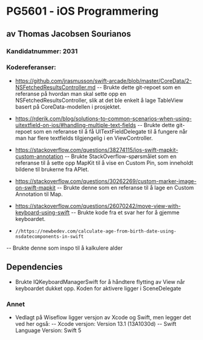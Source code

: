 #  PG5601 - iOS Programmering
## av Thomas Jacobsen Sourianos
### Kandidatnummer: 2031

### Kodereferanser:

- https://github.com/jrasmusson/swift-arcade/blob/master/CoreData/2-NSFetchedResultsController.md
-- Brukte dette git-repoet som en referanse på hvordan man skal sette opp en NSFetchedResultsController, slik at det ble enkelt å lage TableView basert på CoreData-modellen i prosjektet.

- https://rderik.com/blog/solutions-to-common-scenarios-when-using-uitextfield-on-ios/#handling-multiple-text-fields
-- Brukte dette git-repoet som en referanse til å få UITextFieldDelegate til å fungere når man har flere textfields tilgjengelig i en ViewController.

- https://stackoverflow.com/questions/38274115/ios-swift-mapkit-custom-annotation
-- Brukte StackOverflow-spørsmålet som en referanse til å sette opp MapKit til å vise en Custom Pin, som inneholdt bildene til brukerne fra APIet.

- https://stackoverflow.com/questions/30262269/custom-marker-image-on-swift-mapkit
-- Brukte denne som en referanse til å lage en Custom Annotation til Map.

- https://stackoverflow.com/questions/26070242/move-view-with-keyboard-using-swift
-- Brukte kode fra et svar her for å gjemme keyboardet.

-     //https://newbedev.com/calculate-age-from-birth-date-using-nsdatecomponents-in-swift
-- Brukte denne som inspo til å kalkulere alder


## Dependencies
- Brukte IQKeyboardManagerSwift for å håndtere flytting av View når keyboardet dukket opp. Koden for aktivere ligger i SceneDelegate

### Annet

- Vedlagt på Wiseflow ligger versjon av Xcode og Swift, men legger det ved her også:
-- Xcode versjon: Version 13.1 (13A1030d)
-- Swift Language Version: Swift 5 
